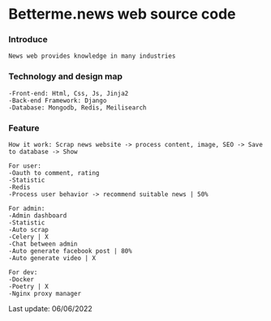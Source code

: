 # Betterme.news web source code

### Introduce
```
News web provides knowledge in many industries
```

### Technology and design map
```
-Front-end: Html, Css, Js, Jinja2
-Back-end Framework: Django
-Database: Mongodb, Redis, Meilisearch
```

### Feature
```
How it work: Scrap news website -> process content, image, SEO -> Save to database -> Show

For user:
-Oauth to comment, rating
-Statistic
-Redis
-Process user behavior -> recommend suitable news | 50%

For admin:
-Admin dashboard
-Statistic
-Auto scrap
-Celery | X
-Chat between admin
-Auto generate facebook post | 80%
-Auto generate video | X

For dev:
-Docker
-Poetry | X
-Nginx proxy manager
```


Last update: 06/06/2022
